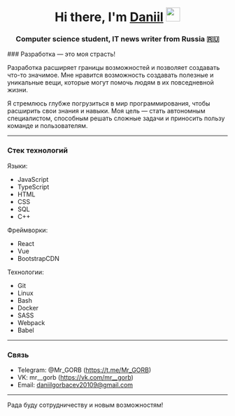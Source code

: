 <h1 align="center">Hi there, I'm <a href="https://daniilshat.ru/" target="_blank">Daniil</a> 
<img src="https://github.com/blackcater/blackcater/raw/main/images/Hi.gif" height="32"/></h1>
<h3 align="center">Computer science student, IT news writer from Russia 🇷🇺</h3>
### Разработка — это моя страсть!

Разработка расширяет границы возможностей и позволяет создавать что-то значимое. Мне нравится возможность создавать полезные и уникальные вещи, которые могут помочь людям в их повседневной жизни. 

Я стремлюсь глубже погрузиться в мир программирования, чтобы расширить свои знания и навыки. Моя цель — стать автономным специалистом, способным решать сложные задачи и приносить пользу команде и пользователям.

---

### Стек технологий

Языки:
- JavaScript
- TypeScript
- HTML
- CSS
- SQL
- C++

Фреймворки:
- React
- Vue
- BootstrapCDN

Технологии:
- Git
- Linux
- Bash
- Docker
- SASS
- Webpack
- Babel

---

### Связь

- Telegram: @Mr_GORB (https://t.me/Mr_GORB)
- VK: mr__gorb (https://vk.com/mr__gorb)
- Email: daniilgorbacev20109@gmail.com

---

Рада буду сотрудничеству и новым возможностям!
